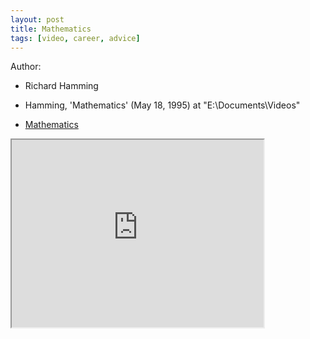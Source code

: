 ```yaml
---
layout: post
title: Mathematics
tags: [video, career, advice]
---
```


Author:

- Richard Hamming

- Hamming, 'Mathematics' (May 18, 1995) at "E:\Documents\Videos"
- [Mathematics](https://www.youtube.com/watch?v=Km9_rBUGYYk)

<!--more-->

<iframe width="80%" height="300px" src="https://www.youtube.com/embed/Km9_rBUGYYk">
</iframe>